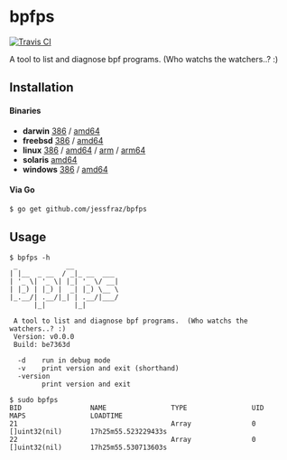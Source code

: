 # bpfps

[![Travis CI](https://travis-ci.org/jessfraz/bpfps.svg?branch=master)](https://travis-ci.org/jessfraz/bpfps)

A tool to list and diagnose bpf programs. (Who watchs the watchers..? :)

## Installation

#### Binaries

- **darwin** [386](https://github.com/jessfraz/bpfps/releases/download/v0.0.0/bpfps-darwin-386) / [amd64](https://github.com/jessfraz/bpfps/releases/download/v0.0.0/bpfps-darwin-amd64)
- **freebsd** [386](https://github.com/jessfraz/bpfps/releases/download/v0.0.0/bpfps-freebsd-386) / [amd64](https://github.com/jessfraz/bpfps/releases/download/v0.0.0/bpfps-freebsd-amd64)
- **linux** [386](https://github.com/jessfraz/bpfps/releases/download/v0.0.0/bpfps-linux-386) / [amd64](https://github.com/jessfraz/bpfps/releases/download/v0.0.0/bpfps-linux-amd64) / [arm](https://github.com/jessfraz/bpfps/releases/download/v0.0.0/bpfps-linux-arm) / [arm64](https://github.com/jessfraz/bpfps/releases/download/v0.0.0/bpfps-linux-arm64)
- **solaris** [amd64](https://github.com/jessfraz/bpfps/releases/download/v0.0.0/bpfps-solaris-amd64)
- **windows** [386](https://github.com/jessfraz/bpfps/releases/download/v0.0.0/bpfps-windows-386) / [amd64](https://github.com/jessfraz/bpfps/releases/download/v0.0.0/bpfps-windows-amd64)

#### Via Go

```bash
$ go get github.com/jessfraz/bpfps
```

## Usage

```console
$ bpfps -h
 _            __
| |__  _ __  / _|_ __  ___
| '_ \| '_ \| |_| '_ \/ __|
| |_) | |_) |  _| |_) \__ \
|_.__/| .__/|_| | .__/|___/
      |_|       |_|

 A tool to list and diagnose bpf programs.  (Who watchs the watchers..? :)
 Version: v0.0.0
 Build: be7363d

  -d    run in debug mode
  -v    print version and exit (shorthand)
  -version
        print version and exit
```

```console
$ sudo bpfps                                                                                                             
BID                 NAME                TYPE                UID                 MAPS                LOADTIME
21                                      Array               0                   []uint32(nil)       17h25m55.523229433s
22                                      Array               0                   []uint32(nil)       17h25m55.530713603s
```

